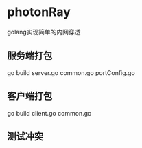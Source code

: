 # photonRay
golang实现简单的内网穿透

## 服务端打包
go build server.go common.go portConfig.go

## 客户端打包
go build client.go common.go

## 测试冲突

